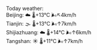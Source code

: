 Today weather:  
Beijing: ☁️   🌡️+13°C 🌬️↖4km/h  
Tianjin: 🌫  🌡️+13°C 🌬️↑7km/h  
Shijiazhuang: ☁️   🌡️+14°C 🌬️↑6km/h  
Tangshan: ☀️   🌡️+11°C 🌬️↑7km/h  

